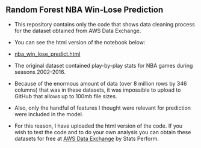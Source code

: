 ## Random Forest NBA Win-Lose Prediction 

* This repository contains only the code that shows data cleaning process for the dataset obtained from AWS Data Exchange. 

* You can see the html version of the notebook below:

* [nba_win_lose_predict.html](https://dbogatic.github.io/nba_win_predict/nba_win_lose_predict.html)



* The original dataset contained play-by-play stats for NBA games during seasons 2002-2016.

* Because of the enormous amount of data (over 8 million rows by 346 columns) that was in these datasets, it was impossible to upload to GitHub that allows up to 100mb file sizes. 

* Also, only the handful of features I thought were relevant for prediction were included in the model. 

 * For this reason, I have uploaded the html version of the code. If you wish to test the code and to do your own analysis you can obtain these datasets for free at [AWS Data Exchange](https://aws.amazon.com/data-exchange/) by Stats Perform.
